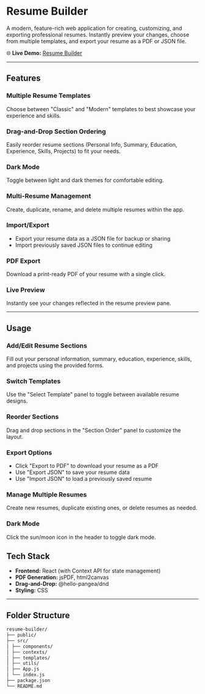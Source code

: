 # Resume Builder

A modern, feature-rich web application for creating, customizing, and exporting professional resumes. Instantly preview your changes, choose from multiple templates, and export your resume as a PDF or JSON file.

🌐 **Live Demo:** [Resume Builder](https://resume-builder-203.netlify.app/)

---

## Features

### Multiple Resume Templates
Choose between "Classic" and "Modern" templates to best showcase your experience and skills.

### Drag-and-Drop Section Ordering
Easily reorder resume sections (Personal Info, Summary, Education, Experience, Skills, Projects) to fit your needs.

### Dark Mode
Toggle between light and dark themes for comfortable editing.

### Multi-Resume Management
Create, duplicate, rename, and delete multiple resumes within the app.

### Import/Export
- Export your resume data as a JSON file for backup or sharing
- Import previously saved JSON files to continue editing

### PDF Export
Download a print-ready PDF of your resume with a single click.

### Live Preview
Instantly see your changes reflected in the resume preview pane.

---

## Usage

### Add/Edit Resume Sections
Fill out your personal information, summary, education, experience, skills, and projects using the provided forms.

### Switch Templates
Use the "Select Template" panel to toggle between available resume designs.

### Reorder Sections
Drag and drop sections in the "Section Order" panel to customize the layout.

### Export Options
- Click "Export to PDF" to download your resume as a PDF
- Use "Export JSON" to save your resume data
- Use "Import JSON" to load a previously saved resume

### Manage Multiple Resumes
Create new resumes, duplicate existing ones, or delete resumes as needed.

### Dark Mode
Click the sun/moon icon in the header to toggle dark mode.

## Tech Stack
- **Frontend:** React (with Context API for state management)
- **PDF Generation:** jsPDF, html2canvas
- **Drag-and-Drop:** @hello-pangea/dnd
- **Styling:** CSS

---

## Folder Structure

~~~bash
resume-builder/
├── public/
├── src/
│ ├── components/
│ ├── contexts/
│ ├── templates/
│ ├── utils/
│ ├── App.js
│ └── index.js
├── package.json
└── README.md


